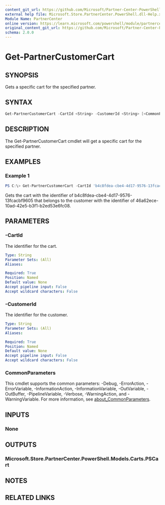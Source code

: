 ```yaml
---
content_git_url: https://github.com/Microsoft/Partner-Center-PowerShell/blob/master/docs/help/Get-PartnerCustomerCart.md
external help file: Microsoft.Store.PartnerCenter.PowerShell.dll-Help.xml
Module Name: PartnerCenter
online version: https://learn.microsoft.com/powershell/module/partnercenter/Get-PartnerCustomerCart
original_content_git_url: https://github.com/Microsoft/Partner-Center-PowerShell/blob/master/docs/help/Get-PartnerCustomerCart.md
schema: 2.0.0
---
```


# Get-PartnerCustomerCart

## SYNOPSIS
Gets a specific cart for the specified partner.

## SYNTAX

```powershell
Get-PartnerCustomerCart -CartId <String> -CustomerId <String> [<CommonParameters>]
```

## DESCRIPTION
The Get-PartnerCustomerCart cmdlet will get a specific cart for the specified partner.

## EXAMPLES

### Example 1
```powershell
PS C:\> Get-PartnerCustomerCart -CartId 'b4c8fdea-cbe4-4d17-9576-13fcacbf9605' -CustomerId '46a62ece-10ad-42e5-b3f1-b2ed53e6fc08'
```

Gets the cart with the identifier of b4c8fdea-cbe4-4d17-9576-13fcacbf9605 that belongs to the customer with the identifier of 46a62ece-10ad-42e5-b3f1-b2ed53e6fc08.

## PARAMETERS

### -CartId
The identifier for the cart.

```yaml
Type: String
Parameter Sets: (All)
Aliases:

Required: True
Position: Named
Default value: None
Accept pipeline input: False
Accept wildcard characters: False
```

### -CustomerId
The identifier for the customer.

```yaml
Type: String
Parameter Sets: (All)
Aliases:

Required: True
Position: Named
Default value: None
Accept pipeline input: False
Accept wildcard characters: False
```

### CommonParameters
This cmdlet supports the common parameters: -Debug, -ErrorAction, -ErrorVariable, -InformationAction, -InformationVariable, -OutVariable, -OutBuffer, -PipelineVariable, -Verbose, -WarningAction, and -WarningVariable. For more information, see [about_CommonParameters](http://go.microsoft.com/fwlink/?LinkID=113216).

## INPUTS

### None

## OUTPUTS

### Microsoft.Store.PartnerCenter.PowerShell.Models.Carts.PSCart

## NOTES

## RELATED LINKS
